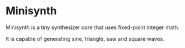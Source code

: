 # Minisynth

Minisynth is a tiny synthesizer core that uses fixed-point integer math.

It is capable of generating sine, triangle, saw and square waves.

